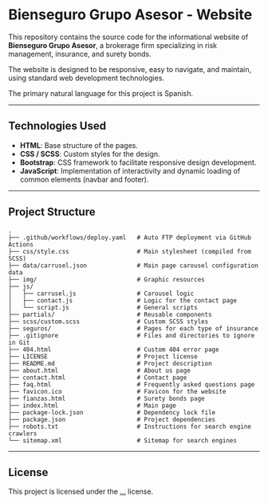 # Bienseguro Grupo Asesor - Website

This repository contains the source code for the informational website of **Bienseguro Grupo Asesor**, a brokerage firm specializing in risk management, insurance, and surety bonds.

The website is designed to be responsive, easy to navigate, and maintain, using standard web development technologies.

The primary natural language for this project is Spanish.

---

## Technologies Used

- **HTML**: Base structure of the pages.
- **CSS / SCSS**: Custom styles for the design.
- **Bootstrap**: CSS framework to facilitate responsive design development.
- **JavaScript**: Implementation of interactivity and dynamic loading of common elements (navbar and footer).

---

## Project Structure

```
.
├── .github/workflows/deploy.yaml   # Auto FTP deployment via GitHub Actions
├── css/style.css                   # Main stylesheet (compiled from SCSS)
├── data/carrusel.json              # Main page carousel configuration data
├── img/                            # Graphic resources
├── js/
│   ├── carrusel.js                 # Carousel logic
│   ├── contact.js                  # Logic for the contact page
│   └── script.js                   # General scripts
├── partials/                       # Reusable components
├── scss/custom.scss                # Custom SCSS styles
├── seguros/                        # Pages for each type of insurance
├── .gitignore                      # Files and directories to ignore in Git
├── 404.html                        # Custom 404 error page
├── LICENSE                         # Project license
├── README.md                       # Project description
├── about.html                      # About us page
├── contact.html                    # Contact page
├── faq.html                        # Frequently asked questions page
├── favicon.ico                     # Favicon for the website
├── fianzas.html                    # Surety bonds page
├── index.html                      # Main page
├── package-lock.json               # Dependency lock file
├── package.json                    # Project dependencies
├── robots.txt                      # Instructions for search engine crawlers
└── sitemap.xml                     # Sitemap for search engines
```

---

## License

This project is licensed under the [...](LICENSE) license.
